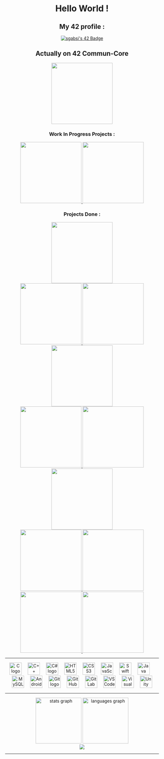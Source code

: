 <h1 align="center">Hello World ! </h1>

<h2 align="center">My 42 profile : </h2>

<div align="center">
  <a href="https://profile.intra.42.fr/users/sgabsi">  
    <img src="https://badge.mediaplus.ma/darkblue/sgabsi?1337Badge=off&UM6P=off" alt="sgabsi's 42 Badge" />
  </a>
</div>

<h2 align="center">Actually on 42 Commun-Core</h2>


<div align="center">
  <img height="200" src="https://github.com/ayogun/42-project-badges/blob/main/badges/common_coren.png" />
</div>

<h3 align="center">Work In Progress Projects :</h3>

<div align="center">
  <a href="https://github.com/LeSabreDeDieu/Module_cpp">
    <img height="200" src="https://github.com/ayogun/42-project-badges/blob/main/badges/cppn.png" />
  </a>
  <a href="https://github.com/LeSabreDeDieu">
    <img height="200" src="https://github.com/ayogun/42-project-badges/blob/main/badges/inceptionn.png" />
  </a>
</div>

<h3 align="center">Projects Done :</h3>

<div align="center">
  <a href="https://github.com/LeSabreDeDieu/libft">
    <img height="200" src="https://github.com/ayogun/42-project-badges/blob/main/badges/libftm.png" />
  </a>
</div>

<div align="center">
  <a href="https://github.com/LeSabreDeDieu/ft_printf">
    <img height="200" src="https://github.com/ayogun/42-project-badges/blob/main/badges/ft_printfe.png" />
  </a>
  <a href="https://github.com/LeSabreDeDieu/gnl-42">
    <img height="200" src="https://github.com/ayogun/42-project-badges/blob/main/badges/get_next_linem.png" />
  </a>
  <img height="200" src="https://github.com/ayogun/42-project-badges/blob/main/badges/born2beroote.png" />
</div>

<div align="center">
  <a href="https://github.com/LeSabreDeDieu/push_swap">
    <img height="200" src="https://github.com/ayogun/42-project-badges/blob/main/badges/push_swape.png" />
  </a>
  <a href="https://github.com/LeSabreDeDieu/so_long">
    <img height="200" src="https://github.com/ayogun/42-project-badges/blob/main/badges/so_longm.png" />
  </a>
  <a href="https://github.com/LeSabreDeDieu/Minitalk">
    <img height="200" src="https://github.com/ayogun/42-project-badges/blob/main/badges/minitalkm.png" />
  </a>
</div>

<div align="center">
  <a href="https://github.com/LeSabreDeDieu/Minishell">
    <img height="200" src="https://github.com/ayogun/42-project-badges/blob/main/badges/minishellm.png" />
  </a>
  <a href="https://github.com/LeSabreDeDieu/philosopher">
    <img height="200" src="https://github.com/ayogun/42-project-badges/blob/main/badges/philosopherse.png" />
  </a>
</div>

<div align="center">
  <a href="https://github.com/LeSabreDeDieu/Cub3D">
    <img height="200" src="https://github.com/ayogun/42-project-badges/blob/main/badges/cub3dm.png" />
  </a>
  <img height="200" src="https://github.com/ayogun/42-project-badges/blob/main/badges/netpracticem.png" />
</div>

---

<div align="center">
  <img src="https://cdn.jsdelivr.net/gh/devicons/devicon/icons/c/c-original.svg" height="40" alt="C logo" />
  <img width="12" />
  <img src="https://cdn.jsdelivr.net/gh/devicons/devicon/icons/cplusplus/cplusplus-original.svg" height="40" alt="C++ logo" />
  <img width="12" />
  <img src="https://cdn.jsdelivr.net/gh/devicons/devicon/icons/csharp/csharp-original.svg" height="40" alt="C# logo" />
  <img width="12" />
  <img src="https://cdn.jsdelivr.net/gh/devicons/devicon/icons/html5/html5-original.svg" height="40" alt="HTML5 logo" />
  <img width="12" />
  <img src="https://cdn.jsdelivr.net/gh/devicons/devicon/icons/css3/css3-original.svg" height="40" alt="CSS3 logo" />
  <img width="12" />
  <img src="https://cdn.jsdelivr.net/gh/devicons/devicon/icons/javascript/javascript-original.svg" height="40" alt="JavaScript logo" />
  <img width="12" />
  <img src="https://cdn.jsdelivr.net/gh/devicons/devicon/icons/swift/swift-original.svg" height="40" alt="Swift logo" />
  <img width="12" />
  <img src="https://cdn.jsdelivr.net/gh/devicons/devicon/icons/java/java-original.svg" height="40" alt="Java logo" />
  <img width="12" />
  <img src="https://cdn.jsdelivr.net/gh/devicons/devicon/icons/mysql/mysql-original.svg" height="40" alt="MySQL logo" />
  <img width="12" />
  <img src="https://cdn.jsdelivr.net/gh/devicons/devicon/icons/androidstudio/androidstudio-original.svg" height="40" alt="Android Studio logo" />
  <img width="12" />
  <img src="https://cdn.jsdelivr.net/gh/devicons/devicon/icons/git/git-original.svg" height="40" alt="Git logo" />
  <img width="12" />
  <img src="https://cdn.jsdelivr.net/gh/devicons/devicon/icons/github/github-original.svg" height="40" alt="GitHub logo" />
  <img width="12" />
  <img src="https://cdn.jsdelivr.net/gh/devicons/devicon/icons/gitlab/gitlab-original.svg" height="40" alt="GitLab logo" />
  <img width="12" />
  <img src="https://cdn.jsdelivr.net/gh/devicons/devicon/icons/vscode/vscode-original.svg" height="40" alt="VSCode logo" />
  <img width="12" />
  <img src="https://cdn.jsdelivr.net/gh/devicons/devicon/icons/visualstudio/visualstudio-plain.svg" height="40" alt="Visual Studio logo" />
  <img width="12" />
  <img src="https://cdn.jsdelivr.net/gh/devicons/devicon/icons/unity/unity-original.svg" height="40" alt="Unity logo" />
</div>

---

<div align="center">
  <img src="https://github-readme-stats.vercel.app/api?username=LeSabreDeDieu&hide_title=false&hide_rank=false&show_icons=true&include_all_commits=true&count_private=true&disable_animations=false&theme=dracula&locale=en&hide_border=false&order=1" height="150" alt="stats graph" />
  <img src="https://github-readme-stats.vercel.app/api/top-langs?username=LeSabreDeDieu&locale=en&hide_title=false&layout=compact&card_width=320&langs_count=5&theme=dracula&hide_border=false&order=2" height="150" alt="languages graph" />
</div>
<div align="center">
  <img src="https://profile-counter.glitch.me/LeSabreDeDieu/count.svg?" />
</div>

---
